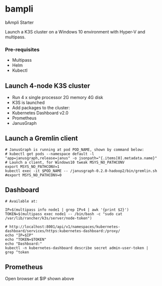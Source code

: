 # bampli
bAmpli Starter 

Launch a K3S cluster on a Windows 10 environment with Hyper-V and multipass.

### Pre-requisites

- Multipass
- Helm
- Kubectl

## Launch 4-node K3S cluster

- Run 4 x single processor 2G memory 4G disk
- K3S is launched
- Add packages to the cluster:
- Kubernetes Dashboard v2.0
- Prometheus
- JanusGraph

## Launch a Gremlin client

    # JanusGraph is running at pod POD_NAME, shown by command below:
    # kubectl get pods --namespace default -l "app=janusgraph,release=janus" -o jsonpath="{.items[0].metadata.name}"
    # Launch a client, for Windows10 tweak MSYS_NO_PATHCONV
    export MSYS_NO_PATHCONV=1
    kubectl exec -it $POD_NAME -- /janusgraph-0.2.0-hadoop2/bin/gremlin.sh
    #export MSYS_NO_PATHCONV=0

## Dashboard

    # Available at:

    IP=$(multipass info node1 | grep IPv4 | awk '{print $2}')
    TOKEN=$(multipass exec node1 -- /bin/bash -c "sudo cat /var/lib/rancher/k3s/server/node-token")

    # http://localhost:8001/api/v1/namespaces/kubernetes-dashboard/services/https:kubernetes-dashboard:/proxy/
    echo "IP=$IP"
    echo "TOKEN=$TOKEN"
    echo "Dashboard:"
    kubectl -n kubernetes-dashboard describe secret admin-user-token | grep ^token

## Prometheus

Open browser at $IP shown above

